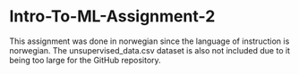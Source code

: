 # Intro-To-ML-Assignment-2

This assignment was done in norwegian since the language of instruction is norwegian. The unsupervised_data.csv dataset is also not included due to it being too large for the GitHub repository.
